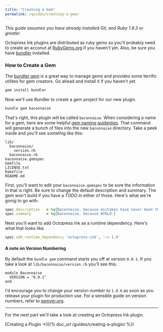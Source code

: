 ```yaml
---
title: "Creating a Gem"
permalink: /guides/creating-a-gem/
---
```


*This guide assumes you have already installed Git, and Ruby 1.9.3 or greater.*

Octopress Ink plugins are distributed as ruby gems so you'll probably need to create an acconut at [RubyGems.org](https://rubygems.org/sign_up) if you haven't yet. Also, be sure you have [bundler](http://bundler.io) installed.

### How to Create a Gem

The [bundler gem](http://bundler.io/) is a great way to manage gems and provides some terrific utilites for gem creators. Go ahead and
install it if you haven't yet.

```sh
gem install bundler
```

Now we'll use Bundler to create a gem project for our new plugin.

```sh
bundle gem baconnaise
```


That's right, this plugin will be called `baconnaise`. When considering a name for a gem, here are some helpful [gem naming guidenlies](http://guides.rubygems.org/name-your-gem/). That command will generate a bunch of files into the new `baconnaise` directory. Take a peek inside and you'll see somethig like this:

```
lib/
  baconnaise/
    version.rb
  baconnaise.rb
baconnaise.gemspec
Gemfile
LICENSE.txt
Rakefile
README.md
```

First, you'll want to edit your `baconnaise.gemspec` to be sure the information in that is right. Be sure to change the default description and summary. The gem won't build if you have a *TODO* in either of those. Here's what we're gonig to go with.

```ruby
spec.description   = %q{Baconnaise, because mistakes have never been this spreadable.}
spec.summary       = %q{Baconnaise, because #YOLO.}
```

Next you'll want to add Octopress Ink as a runtime dependency. Here's what that looks like.

```ruby
spec.add_runtime_dependency 'octopress-ink', '~> 1.0'
```

#### A note on Version Numbering

By default the `bundle gem` command starts you off at version `0.0.1`. If you take a look at `lib/baconnaise/version.rb` you'll see this.

```
module Baconnaise
  VERSION = "0.0.1"
end
```

I'd encourage you to change your version number to `1.0.0` as soon as you release your plugin for production use. For a sensible guide on version numbers, refer to [semver.org](http://semver.org/).

---

For the next part we'll take a look at creating an Octopress Ink plugin.

[Creating a Plugin &rarr;]({% doc_url /guides/creating-a-plugin/ %})

